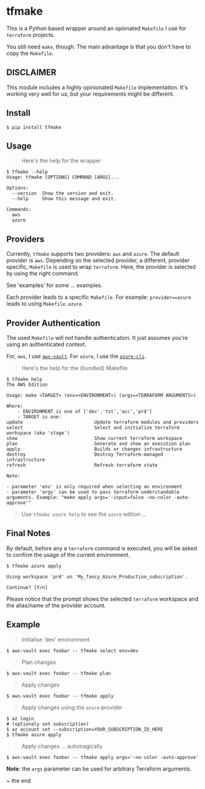 # tfmake

This is a Python based wrapper around an opionated `Makefile` I use for `terraform` projects. 

You still need `make`, though. The main advantage is that you don't have to copy the `Makefile`. 

## DISCLAIMER
This module includes a highly opinionated `Makefile` implementation. It's working very well for us, but your requirements might be different.

## Install

```
$ pip install tfmake
```

## Usage
> Here's the help for the wrapper
```
$ tfmake --help
Usage: tfmake [OPTIONS] COMMAND [ARGS]...

Options:
  --version  Show the version and exit.
  --help     Show this message and exit.

Commands:
  aws
  azure
```

## Providers
Currently, `tfmake` supports two providers: `aws` and `azure`. The default provider is `aws`. Depending on the selected provider, a different, provider specific, `Makefile` is used to wrap `terraform`. Here, the provider is selected by using the right command.

See 'examples' for some ... examples.

Each provider leads to a specific `Makefile`. For example: `provider==azure` leads to using `Makefile.azure`.

## Provider Authentication
The used `Makefile` will _not_ handle authentication. It just assumes you're using an authenticated context.

For, `aws`, I use [`aws-vault`](https://github.com/99designs/aws-vault). For `azure`, I use the [`azure-cli`](https://docs.microsoft.com/en-us/cli/azure/install-azure-cli?view=azure-cli-latest).

> Here's the help for the (bundled) Makefile
```
$ tfmake help
The AWS Edition

Usage: make <TARGET> (env=<ENVIRONMENT>) (args=<TERRAFORM ARGUMENTS>)

Where:
	- ENVIRONMENT is one of ['dev','tst','acc','prd']
	- TARGET is one:
update                          Update terraform modules and providers
select                          Select and initialize terraform workspace (aka 'stage')
show                            Show current terraform workspace
plan                            Generate and show an execution plan
apply                           Builds or changes infrastructure
destroy                         Destroy Terraform-managed infrastructure
refresh                         Refresh terraform state

Note:

- parameter 'env' is only required when selecting an environment
- parameter 'args' can be used to pass terraform understandable arguments. Example: "make apply args='-input=false -no-color -auto-approve'"
```

> Use `tfmake azure help` to see the `azure` edition ...

## Final Notes

By default, before any a `terraform` command is executed, you will be asked to confirm the usage of the current environment.

```
$ tfmake azure apply

Using workspace 'prd' on 'My_fancy_Azure_Production_subscription'.

Continue? [Y/n]
```

Please notice that the prompt shows the selected `terraform` workspace and the alias/name of the provider account.

## Example

> Initialise 'dev' environment
```
$ aws-vault exec foobar -- tfmake select env=dev
```

> Plan changes
```
$ aws-vault exec foobar -- tfmake plan
```

> Apply changes
```
$ aws-vault exec foobar -- tfmake apply
```

> Apply changes using the `azure` provider
```
$ az login
# (optionaly set subscription)
$ az account set --subscription=YOUR_SUBSCRIPTION_ID_HERE
$ tfmake azure apply
```

> Apply changes ... automagically
```
$ aws-vault exec foobar -- tfmake apply args='-no-color -auto-approve'
```

**Note**: the `args` parameter can be used for arbitrary Terraform arguments.

~ the end